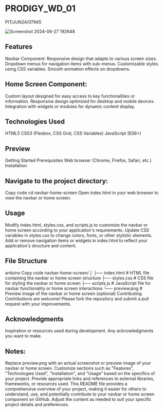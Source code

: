 # PRODIGY_WD_01
PIT/JUN24/07945

![Screenshot 2024-06-27 192648](https://github.com/SandhyaPitchika/PRODIGY_WD_01/assets/173603999/0bcd9ef9-1378-420d-ba0f-7028da4c035a)
## Features
Navbar Component:
Responsive design that adapts to various screen sizes.
Dropdown menus for navigation items with sub-menus.
Customizable styles using CSS variables.
Smooth animation effects on dropdowns.
## Home Screen Component:
Custom layout designed for easy access to key functionalities or information.
Responsive design optimized for desktop and mobile devices.
Integration with widgets or modules for dynamic content display.
## Technologies Used
HTML5
CSS3 (Flexbox, CSS Grid, CSS Variables)
JavaScript (ES6+)
## Preview
Getting Started
Prerequisites
Web browser (Chrome, Firefox, Safari, etc.)
Installation
## Navigate to the project directory:
Copy code
cd navbar-home-screen
Open index.html in your web browser to view the navbar or home screen.
## Usage
Modify index.html, styles.css, and scripts.js to customize the navbar or home screen according to your application's requirements.
Update CSS variables in styles.css to change colors, fonts, or other stylistic elements.
Add or remove navigation items or widgets in index.html to reflect your application's structure and content.
## File Structure
arduino
Copy code
navbar-home-screen/
│
├── index.html         # HTML file containing the navbar or home screen structure
├── styles.css         # CSS file for styling the navbar or home screen
├── scripts.js         # JavaScript file for navbar functionality or home screen interactions
└── preview.png        # Preview image of the navbar or home screen (optional)
Contributing
Contributions are welcome! Please fork the repository and submit a pull request with your improvements.
## Acknowledgments
Inspiration or resources used during development.
Any acknowledgments you want to make.
## Notes:
Replace preview.png with an actual screenshot or preview image of your navbar or home screen.
Customize sections such as "Features", "Technologies Used", "Installation", and "Usage" based on the specifics of your project.
Provide appropriate links and references to external libraries, frameworks, or resources used.
This README file provides a comprehensive overview of your project, making it easier for others to understand, use, and potentially contribute to your navbar or home screen component on GitHub. Adjust the content as needed to suit your specific project details and preferences.




